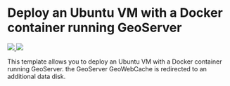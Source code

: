 # Deploy an Ubuntu VM with a Docker container running GeoServer

<a href="https://portal.azure.com/#create/Microsoft.Template/uri/https%3A%2F%2Fraw.githubusercontent.com%2Fmarrobi%2Fazure-quickstart-templates%2Fgeoserver-docekr-ubuntu%2F201-geoserver-docekr-ubuntu%2Fazuredeploy.json" target="_blank">
    <img src="http://azuredeploy.net/deploybutton.png"/>
</a>

<a href="http://armviz.io/#/?load=https%3A%2F%2Fraw.githubusercontent.com%2Fmarrobi2Fazure-quickstart-templates%2Fgeoserver-docekr-ubuntu%2F201-geoserver-docekr-ubuntu%2Fazuredeploy.json" target="_blank">
    <img src="http://armviz.io/visualizebutton.png"/>
</a>

This template allows you to deploy an Ubuntu VM with a Docker container running GeoServer. the GeoServer GeoWebCache is redirected to an additional data disk.
